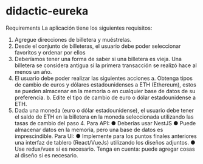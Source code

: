 # didactic-eureka
Requirements
La aplicación tiene los siguientes requisitos:
1. Agregue direcciones de billetera y muéstrelas.
2. Desde el conjunto de billeteras, el usuario debe poder seleccionar favoritos y
ordenar por ellos
3. Deberíamos tener una forma de saber si una billetera es vieja. Una billetera se
considera antigua si la primera transacción se realizó hace al menos un año.
4. El usuario debe poder realizar las siguientes acciones
a. Obtenga tipos de cambio de euros y dólares estadounidenses a ETH
(Ethereum), estos se pueden almacenar en la memoria o en cualquier base
de datos de su preferencia.
b. Edite el tipo de cambio de euro o dólar estadounidense a ETH.
5. Dada una moneda (euro o dólar estadounidense), el usuario debe tener el saldo de
ETH en la billetera en la moneda seleccionada utilizando las tasas de cambio del
paso 4.
Para API:
● Deberías usar NestJS
● Puede almacenar datos en la memoria, pero una base de datos es imprescindible.
Para UI:
● Implemente para los puntos finales anteriores una interfaz de tablero (React/VueJs)
utilizando los diseños adjuntos.
● Use redux/vuex si es necesario.
Tenga en cuenta: puede agregar cosas al diseño si es necesario.